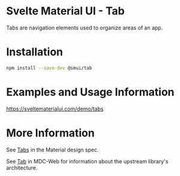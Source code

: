 # Svelte Material UI - Tab

Tabs are navigation elements used to organize areas of an app.

# Installation

```sh
npm install --save-dev @smui/tab
```

# Examples and Usage Information

https://sveltematerialui.com/demo/tabs

# More Information

See [Tabs](https://material.io/components/tabs) in the Material design spec.

See [Tab](https://github.com/material-components/material-components-web/tree/v11.0.0/packages/mdc-tab) in MDC-Web for information about the upstream library's architecture.
